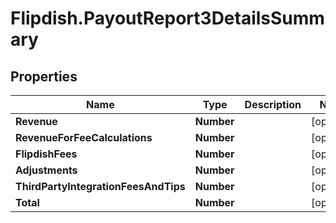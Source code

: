 # Flipdish.PayoutReport3DetailsSummary

## Properties
Name | Type | Description | Notes
------------ | ------------- | ------------- | -------------
**Revenue** | **Number** |  | [optional] 
**RevenueForFeeCalculations** | **Number** |  | [optional] 
**FlipdishFees** | **Number** |  | [optional] 
**Adjustments** | **Number** |  | [optional] 
**ThirdPartyIntegrationFeesAndTips** | **Number** |  | [optional] 
**Total** | **Number** |  | [optional] 


